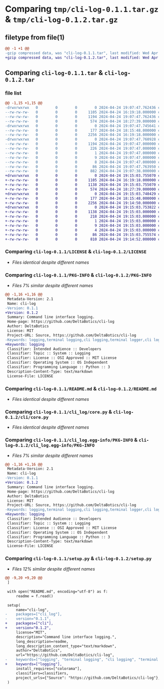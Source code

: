 # Comparing `tmp/cli-log-0.1.1.tar.gz` & `tmp/cli-log-0.1.2.tar.gz`

## filetype from file(1)

```diff
@@ -1 +1 @@
-gzip compressed data, was "cli-log-0.1.1.tar", last modified: Wed Apr 24 19:07:47 2024, max compression
+gzip compressed data, was "cli-log-0.1.2.tar", last modified: Wed Apr 24 19:15:03 2024, max compression
```

## Comparing `cli-log-0.1.1.tar` & `cli-log-0.1.2.tar`

### file list

```diff
@@ -1,15 +1,15 @@
-drwxrwxrwx   0        0        0        0 2024-04-24 19:07:47.762436 cli-log-0.1.1/
--rw-rw-rw-   0        0        0     1105 2024-04-24 16:19:18.000000 cli-log-0.1.1/LICENSE
--rw-rw-rw-   0        0        0     1194 2024-04-24 19:07:47.762436 cli-log-0.1.1/PKG-INFO
--rw-rw-rw-   0        0        0      574 2024-04-24 18:27:39.000000 cli-log-0.1.1/README.md
-drwxrwxrwx   0        0        0        0 2024-04-24 19:07:47.745641 cli-log-0.1.1/cli_log/
--rw-rw-rw-   0        0        0      177 2024-04-24 18:15:48.000000 cli-log-0.1.1/cli_log/__init__.py
--rw-rw-rw-   0        0        0     2256 2024-04-24 16:19:18.000000 cli-log-0.1.1/cli_log/core.py
-drwxrwxrwx   0        0        0        0 2024-04-24 19:07:47.760928 cli-log-0.1.1/cli_log.egg-info/
--rw-rw-rw-   0        0        0     1194 2024-04-24 19:07:47.000000 cli-log-0.1.1/cli_log.egg-info/PKG-INFO
--rw-rw-rw-   0        0        0      226 2024-04-24 19:07:47.000000 cli-log-0.1.1/cli_log.egg-info/SOURCES.txt
--rw-rw-rw-   0        0        0        1 2024-04-24 19:07:47.000000 cli-log-0.1.1/cli_log.egg-info/dependency_links.txt
--rw-rw-rw-   0        0        0        9 2024-04-24 19:07:47.000000 cli-log-0.1.1/cli_log.egg-info/requires.txt
--rw-rw-rw-   0        0        0        8 2024-04-24 19:07:47.000000 cli-log-0.1.1/cli_log.egg-info/top_level.txt
--rw-rw-rw-   0        0        0       86 2024-04-24 19:07:47.763950 cli-log-0.1.1/setup.cfg
--rw-rw-rw-   0        0        0      882 2024-04-24 19:07:38.000000 cli-log-0.1.1/setup.py
+drwxrwxrwx   0        0        0        0 2024-04-24 19:15:03.755070 cli-log-0.1.2/
+-rw-rw-rw-   0        0        0     1105 2024-04-24 16:19:18.000000 cli-log-0.1.2/LICENSE
+-rw-rw-rw-   0        0        0     1138 2024-04-24 19:15:03.755070 cli-log-0.1.2/PKG-INFO
+-rw-rw-rw-   0        0        0      574 2024-04-24 18:27:39.000000 cli-log-0.1.2/README.md
+drwxrwxrwx   0        0        0        0 2024-04-24 19:15:03.740429 cli-log-0.1.2/cli/
+-rw-rw-rw-   0        0        0      177 2024-04-24 18:15:48.000000 cli-log-0.1.2/cli/__init__.py
+-rw-rw-rw-   0        0        0     2256 2024-04-24 19:14:50.000000 cli-log-0.1.2/cli/core.py
+drwxrwxrwx   0        0        0        0 2024-04-24 19:15:03.753822 cli-log-0.1.2/cli_log.egg-info/
+-rw-rw-rw-   0        0        0     1138 2024-04-24 19:15:03.000000 cli-log-0.1.2/cli_log.egg-info/PKG-INFO
+-rw-rw-rw-   0        0        0      218 2024-04-24 19:15:03.000000 cli-log-0.1.2/cli_log.egg-info/SOURCES.txt
+-rw-rw-rw-   0        0        0        1 2024-04-24 19:15:03.000000 cli-log-0.1.2/cli_log.egg-info/dependency_links.txt
+-rw-rw-rw-   0        0        0        9 2024-04-24 19:15:03.000000 cli-log-0.1.2/cli_log.egg-info/requires.txt
+-rw-rw-rw-   0        0        0        4 2024-04-24 19:15:03.000000 cli-log-0.1.2/cli_log.egg-info/top_level.txt
+-rw-rw-rw-   0        0        0       86 2024-04-24 19:15:03.755574 cli-log-0.1.2/setup.cfg
+-rw-rw-rw-   0        0        0      810 2024-04-24 19:14:52.000000 cli-log-0.1.2/setup.py
```

### Comparing `cli-log-0.1.1/LICENSE` & `cli-log-0.1.2/LICENSE`

 * *Files identical despite different names*

### Comparing `cli-log-0.1.1/PKG-INFO` & `cli-log-0.1.2/PKG-INFO`

 * *Files 7% similar despite different names*

```diff
@@ -1,16 +1,16 @@
 Metadata-Version: 2.1
 Name: cli-log
-Version: 0.1.1
+Version: 0.1.2
 Summary: Command line interface logging.
 Home-page: https://github.com/DeltaBotics/cli-log
 Author: DeltaBotics
 License: MIT
 Project-URL: Source, https://github.com/DeltaBotics/cli-log
-Keywords: logging,terminal logging,cli logging,terminal logger,cli logger
+Keywords: logging
 Classifier: Intended Audience :: Developers
 Classifier: Topic :: System :: Logging
 Classifier: License :: OSI Approved :: MIT License
 Classifier: Operating System :: OS Independent
 Classifier: Programming Language :: Python :: 3
 Description-Content-Type: text/markdown
 License-File: LICENSE
```

### Comparing `cli-log-0.1.1/README.md` & `cli-log-0.1.2/README.md`

 * *Files identical despite different names*

### Comparing `cli-log-0.1.1/cli_log/core.py` & `cli-log-0.1.2/cli/core.py`

 * *Files identical despite different names*

### Comparing `cli-log-0.1.1/cli_log.egg-info/PKG-INFO` & `cli-log-0.1.2/cli_log.egg-info/PKG-INFO`

 * *Files 7% similar despite different names*

```diff
@@ -1,16 +1,16 @@
 Metadata-Version: 2.1
 Name: cli-log
-Version: 0.1.1
+Version: 0.1.2
 Summary: Command line interface logging.
 Home-page: https://github.com/DeltaBotics/cli-log
 Author: DeltaBotics
 License: MIT
 Project-URL: Source, https://github.com/DeltaBotics/cli-log
-Keywords: logging,terminal logging,cli logging,terminal logger,cli logger
+Keywords: logging
 Classifier: Intended Audience :: Developers
 Classifier: Topic :: System :: Logging
 Classifier: License :: OSI Approved :: MIT License
 Classifier: Operating System :: OS Independent
 Classifier: Programming Language :: Python :: 3
 Description-Content-Type: text/markdown
 License-File: LICENSE
```

### Comparing `cli-log-0.1.1/setup.py` & `cli-log-0.1.2/setup.py`

 * *Files 12% similar despite different names*

```diff
@@ -9,20 +9,20 @@
 ]
 
 with open("README.md", encoding="utf-8") as f:
     readme = f.read()
 
 setup(
     name="cli-log",
-    packages=["cli_log"],
-    version="0.1.1",
+    packages=["cli"],
+    version="0.1.2",
     license="MIT",
     description="Command line interface logging.",
     long_description=readme,
     long_description_content_type="text/markdown",
     author="DeltaBotics",
     url="https://github.com/DeltaBotics/cli-log",
-    keywords=["logging", "terminal logging", "cli logging", "terminal logger", "cli logger"],
+    keywords=["logging"],
     install_requires=["colorama"],
     classifiers=classifiers,
     project_urls={"Source": "https://github.com/DeltaBotics/cli-log"},
 )
```

